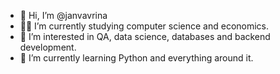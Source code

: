 - 👋 Hi, I’m @janvavrina
- 👨‍🎓 I’m currently studying computer science and economics.
- 👀 I’m interested in QA, data science, databases and backend development.
- 🌱 I’m currently learning Python and everything around it.

<!---
janvavrina/janvavrina is a ✨ special ✨ repository because its `README.md` (this file) appears on your GitHub profile.
You can click the Preview link to take a look at your changes.
--->
